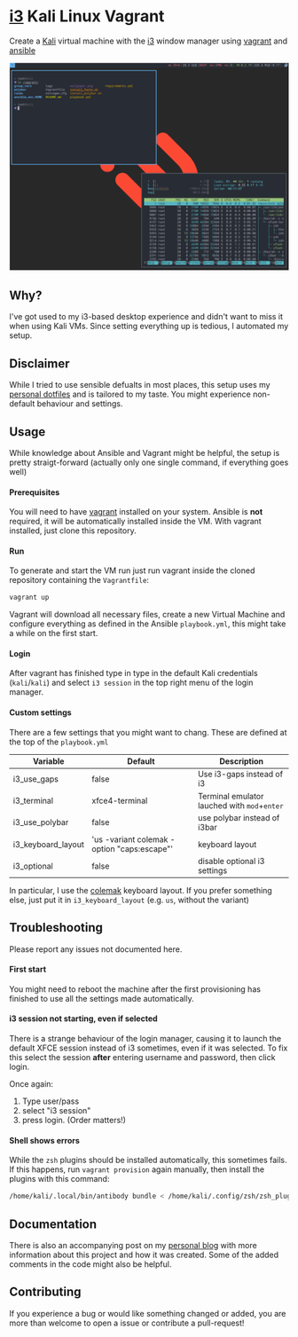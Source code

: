 # [i3](https://i3wm.org/) Kali Linux Vagrant

Create a [Kali](https://www.kali.org/) virtual machine with the
[i3](https://i3wm.org) window manager using [vagrant](https://www.vagrantup.com)
and [ansible](https://www.ansible.com)

![scrot](./scrot.png "Sceenshot")

## Why?

I've got used to my i3-based desktop experience and didn't want to miss it when
using Kali VMs. Since setting everything up is tedious, I automated my setup.

## Disclaimer

While I tried to use sensible defualts in most places, this setup uses my
[personal dotfiles](https://github.com/binaryplease/dotfiles-ansible) and is
tailored to my taste. You might experience non-default behaviour and settings.

## Usage

While knowledge about Ansible and Vagrant might be helpful, the setup is pretty
straigt-forward (actually only one single command, if everything goes well)

#### Prerequisites

You will need to have [vagrant](https://www.vagrantup.com) installed on your
system. Ansible is **not** required, it will be automatically installed inside
the VM. With vagrant installed, just clone this repository.

#### Run

To generate and start the VM run just run vagrant inside the cloned repository
containing the `Vagrantfile`:

```bash
vagrant up
```

Vagrant will download all necessary files, create a new Virtual Machine and
configure everything as defined in the Ansible `playbook.yml`, this might take a
while on the first start.

#### Login

After vagrant has finished type in type in the default Kali credentials
(`kali`/`kali`) and select `i3 session` in the top right menu of the login
manager.

#### Custom settings

There are a few settings that you might want to chang. These are defined at the
top of the `playbook.yml`

|Variable| Default | Description|
|---|---|---|
| i3_use_gaps| false | Use i3-gaps instead of i3|
| i3_terminal| xfce4-terminal | Terminal emulator lauched with `mod`+`enter`|
| i3_use_polybar| false| use polybar instead of i3bar|
| i3_keyboard_layout| 'us -variant colemak -option "caps:escape"'| keyboard layout|
| i3_optional| false| disable optional i3 settings|

In particular, I use the [colemak](https://colemak.com/) keyboard layout. If you
prefer something else, just put it in `i3_keyboard_layout` (e.g. `us`, without
the variant)

## Troubleshooting

Please report any issues not documented here.

#### First start

You might need to reboot the machine after the first provisioning has finished
to use all the settings made automatically.

#### i3 session not starting, even if selected

There is a strange behaviour of the login manager, causing it to launch the
default XFCE session instead of i3 sometimes, even if it was selected. To fix
this select the session **after** entering username and password, then click
login.

Once again:

1. Type user/pass
2. select "i3 session"
3. press login. (Order matters!)

#### Shell shows errors

While the `zsh` plugins should be installed automatically, this sometimes fails.
If this happens, run `vagrant provision` again manually, then install the
plugins with this command:

```bash
/home/kali/.local/bin/antibody bundle < /home/kali/.config/zsh/zsh_plugins > /home/kali/.zsh_plugins.sh
```

## Documentation

There is also an accompanying post on my 
[personal blog](https://pablo.tools/posts/computers/custom-kali-box/)
with more information about this project and how it was created.
Some of the added comments in the code might also be helpful.

## Contributing

If you experience a bug or would like something changed or added, you are more
than welcome to open a issue or contribute a pull-request!
